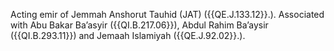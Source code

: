  Acting emir of Jemmah Anshorut Tauhid (JAT) ({{QE.J.133.12}}.). Associated with 
Abu Bakar Ba’asyir ({{QI.B.217.06}}), Abdul Rahim Ba’aysir ({{QI.B.293.11}}) and 
Jemaah Islamiyah ({{QE.J.92.02}}.). 
